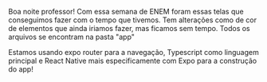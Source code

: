 Boa noite professor!
Com essa semana de ENEM foram essas telas que conseguimos fazer com o tempo que tivemos. Tem alterações como de cor de elementos que ainda iriamos fazer, mas ficamos sem tempo.
Todos os arquivos se encontram na pasta "app"

Estamos usando expo router para a navegação, Typescript como linguagem principal e React Native mais especificamente com Expo para a construção do app!
